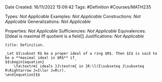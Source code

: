 <div class="topSpace"></div>

Date Created: 16/11/2022 15:09:42
Tags: #Definition #Courses/MATH235

Types: _Not Applicable_
Examples: _Not Applicable_
Constructions: _Not Applicable_
Generalizations: _Not Applicable_

Properties: _Not Applicable_
Sufficiencies: _Not Applicable_
Equivalences: [[Ideal is maximal iff quotient is a field]]
Justifications: _Not Applicable_

``` ad-Definition
title: Definition.

_Let $I\subset R$ be a proper ideal of a ring $R$. Then $I$ is said to be a **maximal ideal in $R$** if_
$$\begin{equation}
    \fa\textrm{ ideals }J\textrm{ in }R:\l(I\subseteq J\subseteq R\Rightarrow J=I\lor J=R\r).
\end{equation}$$

```
